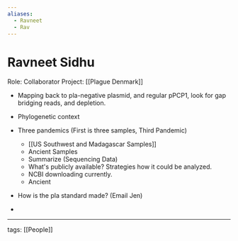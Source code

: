 ```yaml
---
aliases:
  - Ravneet
  - Rav
---
```


# Ravneet Sidhu

Role: Collaborator
Project: [[Plague Denmark]]

- Mapping back to pla-negative plasmid, and regular pPCP1, look for gap bridging reads, and depletion.
- Phylogenetic context
- Three pandemics (First is three samples, Third Pandemic)
	- [[US Southwest and Madagascar Samples]]
	- Ancient Samples 
	- Summarize (Sequencing Data)
	- What's publicly available? Strategies how it could be analyzed.
	- NCBI downloading currently.
	- Ancient 

- How is the pla standard made? (Email Jen)
- 

---

tags: [[People]]